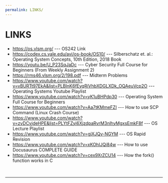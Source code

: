```yaml
---
permalink: LINKS/
---
```


# LINKS

* <https://os.vlsm.org/> --- OS242 Link
* <https://codex.cs.yale.edu/avi/os-book/OS10/> --- Silberschatz et. al.: Operating System Concepts, 10th Edition, 2018 Book
* <https://youtu.be/U_P23SqJaDc> --- Cyber Security Full Course for Beginners (From Weekly Assignment 2)
* <https://rms46.vlsm.org/2/198.pdf> --- Midterm Problems
* <https://www.youtube.com/watch?v=vBURTt97EkA&list=PLBlnK6fEyqRiVhbXDGLXDk_OQAeuVcp2O> --- Operating Systems Youtube Playlist
* <https://www.youtube.com/watch?v=yK1uBHPdp30> --- Operating System Full Course for Beginners
* <https://www.youtube.com/watch?v=Aa7tKMmeFZI> --- How to use SCP Command (Linux Crash Course)
* <https://www.youtube.com/watch?v=zvDCvjdeHPE&list=PLYtFZyi6XjzdpaRvrM3nlhyMgxsEmkF8f> --- OS Lecture Playlist
* <https://www.youtube.com/watch?v=gjXJQv-NGYM> --- OS Rapid Revision
* <https://www.youtube.com/watch?v=xKOhIJQi84w> --- How to use Docusaurus COMPLETE GUIDE
* <https://www.youtube.com/watch?v=cex9XrZCU14> --- How the fork() function works in C
<br>
<hr>

